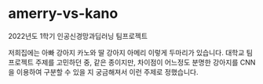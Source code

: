 # amerry-vs-kano
2022년도 1학기
인공신경망과딥러닝 팀프로젝트

저희집에는 아빠 강아지 카노와 딸 강아지 아메리 이렇게 두마리가 있습니다.
대학교 팀프로젝트 주제를 고민하던 중,
같은 종이지만, 차이점이 어느정도 분명한 강아지를 CNN을 이용하여 구분할 수 있을 지 궁금해져서
이런 주제로 정했습니다.
